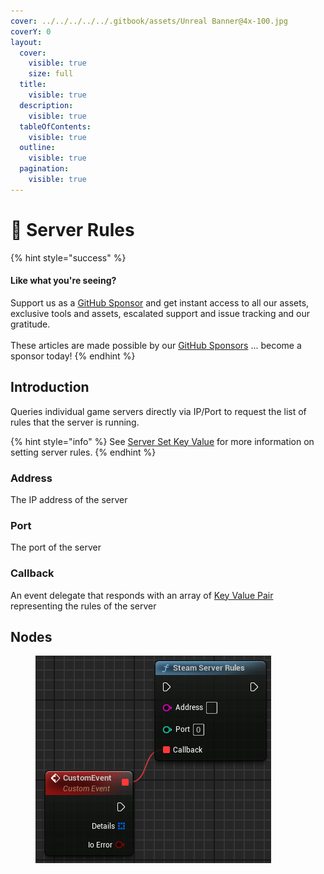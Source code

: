 ```yaml
---
cover: ../../../../../.gitbook/assets/Unreal Banner@4x-100.jpg
coverY: 0
layout:
  cover:
    visible: true
    size: full
  title:
    visible: true
  description:
    visible: true
  tableOfContents:
    visible: true
  outline:
    visible: true
  pagination:
    visible: true
---
```


# 🔵 Server Rules



{% hint style="success" %}
#### Like what you're seeing?

Support us as a [GitHub Sponsor](../../../../../become-a-sponsor/) and get instant access to all our assets, exclusive tools and assets, escalated support and issue tracking and our gratitude.\
\
These articles are made possible by our [GitHub Sponsors](../../../../../become-a-sponsor/) ... become a sponsor today!
{% endhint %}

## Introduction

Queries individual game servers directly via IP/Port to request the list of rules that the server is running.

{% hint style="info" %}
See [Server Set Key Value](../set-key-value.md) for more information on setting server rules.
{% endhint %}

### Address

The IP address of the server

### Port

The port of the server

### Callback

An event delegate that responds with an array of [Key Value Pair](../../types/key-value-pair.md) representing the rules of the server

## Nodes

<figure><img src="../../../../../.gitbook/assets/image (263).png" alt=""><figcaption></figcaption></figure>
